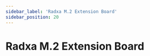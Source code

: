 ```yaml
---
sidebar_label: 'Radxa M.2 Extension Board'
sidebar_position: 20
---
```



# Radxa M.2 Extension Board
